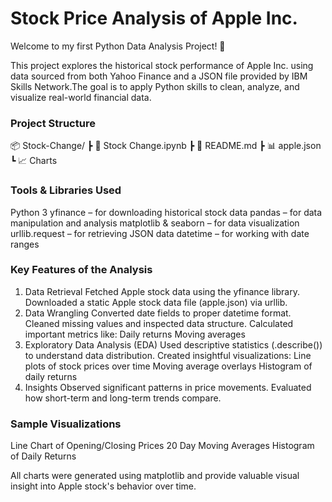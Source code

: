 # Stock Price Analysis of Apple Inc.

Welcome to my first Python Data Analysis Project! 🎉

This project explores the historical stock performance of Apple Inc. using data sourced from both Yahoo Finance and a JSON file provided by IBM Skills Network.The goal is to apply Python skills to clean, analyze, and visualize real-world financial data.

### Project Structure

📦 Stock-Change/
 ┣ 📘 Stock Change.ipynb
 ┣ 📄 README.md
 ┣ 📊 apple.json
 ┗ 📈 Charts 

### Tools & Libraries Used

Python 3
yfinance – for downloading historical stock data
pandas – for data manipulation and analysis
matplotlib & seaborn – for data visualization
urllib.request – for retrieving JSON data
datetime – for working with date ranges

### Key Features of the Analysis

1. Data Retrieval
    Fetched Apple stock data using the yfinance library.
    Downloaded a static Apple stock data file (apple.json) via urllib.
2. Data Wrangling
    Converted date fields to proper datetime format.
    Cleaned missing values and inspected data structure.
    Calculated important metrics like:
    Daily returns
    Moving averages
3. Exploratory Data Analysis (EDA)
    Used descriptive statistics (.describe()) to understand data distribution.
    Created insightful visualizations:
    Line plots of stock prices over time
    Moving average overlays
    Histogram of daily returns
4. Insights
    Observed significant patterns in price movements.
    Evaluated how short-term and long-term trends compare.

### Sample Visualizations

Line Chart of Opening/Closing Prices
20 Day Moving Averages
Histogram of Daily Returns

All charts were generated using matplotlib and provide valuable visual insight into Apple stock's behavior over time.






